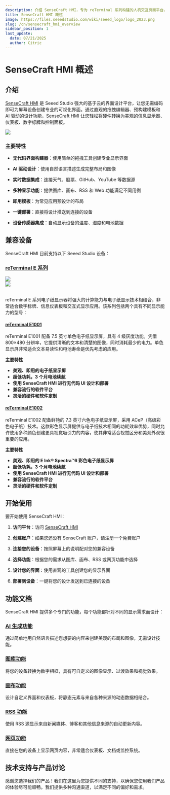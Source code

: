 ```yaml
---
description: 介绍 SenseCraft HMI，专为 reTerminal 系列构建的人机交互页面平台。
title: SenseCraft HMI 概述
image: https://files.seeedstudio.com/wiki/seeed_logo/logo_2023.png
slug: /cn/sensecraft_hmi_overview
sidebar_position: 1
last_update:
  date: 07/21/2025
  author: Citric
---
```


# SenseCraft HMI 概述

## 介绍

[SenseCraft HMI](https://sensecraft.seeed.cc/hmi) 是 Seeed Studio 强大的基于云的界面设计平台，让您无需编码即可为屏幕设备创建专业的可视化界面。通过直观的拖拽编辑器、预构建模板和 AI 驱动的设计功能，SenseCraft HMI 让您轻松将硬件转换为美观的信息显示器、仪表板、数字标牌和控制面板。

<div style={{textAlign:'center'}}><img src="https://files.seeedstudio.com/wiki/reterminal_e10xx/img/23.png" style={{width:1000, height:'auto'}}/></div>

### 主要特性

- **无代码界面构建器**：使用简单的拖拽工具创建专业显示界面

- **AI 驱动设计**：使用自然语言描述生成完整布局和图像

- **实时数据集成**：连接天气、股票、GitHub、YouTube 等数据源

- **多种显示功能**：提供图库、画布、RSS 和 Web 功能满足不同用例

- **即用模板**：为常见应用预设计的布局

- **一键部署**：直接将设计推送到连接的设备

- **设备传感器集成**：自动显示设备的温度、湿度和电池数据


## 兼容设备

SenseCraft HMI 目前支持以下 Seeed Studio 设备：

### [reTerminal E 系列](https://wiki.seeedstudio.com/reterminal_e10xx_main_page/)

<div class="get_one_now_container" style={{textAlign: 'center'}}>
    <div style={{textAlign:'center'}}><img src="https://files.seeedstudio.com/wiki/reterminal_e10xx/img/24.jpg" style={{width:500, height:'auto'}}/></div>
    <div style={{textAlign:'center'}}><img src="https://files.seeedstudio.com/wiki/reterminal_e10xx/img/25.jpg" style={{width:500, height:'auto'}}/></div>
</div><br />

reTerminal E 系列电子纸显示器将强大的计算能力与电子纸显示技术相结合，非常适合数字标牌、信息仪表板和交互式显示应用。该系列包括两个具有不同显示能力的型号：

#### [reTerminal E1001](https://wiki.seeedstudio.com/getting_started_with_reterminal_e1001/)

reTerminal E1001 配备 7.5 英寸单色电子纸显示屏，具有 4 级灰度功能。凭借 800×480 分辨率，它提供清晰的文本和清楚的图像，同时消耗最少的电力。单色显示屏非常适合文本易读性和电池寿命是优先考虑的应用。

**主要特性**

- **美观、即用的电子纸显示屏**
- **超低功耗，3 个月电池续航**
- **使用 SenseCraft HMI 进行无代码 UI 设计和部署**
- **兼容流行的软件平台**
- **灵活的硬件和软件定制**

#### [reTerminal E1002](https://wiki.seeedstudio.com/getting_started_with_reterminal_e1002/)

reTerminal E1002 配备鲜艳的 7.3 英寸六色电子纸显示屏，采用 ACeP（高级彩色电子纸）技术。这款彩色显示屏提供与电子纸技术相同的功耗效率优势，同时允许使用多种颜色创建更具视觉吸引力的内容，使其非常适合视觉区分和美观外观很重要的应用。

**主要特性**

- **美观、即用的 E Ink® Spectra™6 彩色电子纸显示屏**
- **超低功耗，3 个月电池续航**
- **使用 SenseCraft HMI 进行无代码 UI 设计和部署**
- **兼容流行的软件平台**
- **灵活的硬件和软件定制**

## 开始使用

要开始使用 SenseCraft HMI：

1. **访问平台**：访问 [SenseCraft HMI](https://sensecraft.seeed.cc/hmi)

2. **创建账户**：如果您还没有 SenseCraft 账户，请注册一个免费账户

3. **连接您的设备**：按照屏幕上的说明配对您的兼容设备

4. **选择功能**：根据您的需求从图库、画布、RSS 或网页功能中选择

5. **设计您的界面**：使用直观的工具创建您的显示界面

6. **部署到设备**：一键将您的设计发送到已连接的设备

## 功能文档

SenseCraft HMI 提供多个专门的功能，每个功能都针对不同的显示需求而设计：

### [AI 生成功能](https://wiki.seeedstudio.com/sensecraft_hmi_ai_generation/)

通过简单地用自然语言描述您想要的内容来创建美观的布局和图像，无需设计技能。

### [图库功能](https://wiki.seeedstudio.com/sensecraft_hmi_gallery/)

将您的设备转换为数字相框，具有可自定义的图像显示、过渡效果和视觉效果。

### [画布功能](https://wiki.seeedstudio.com/sensecraft_hmi_canvas/)

设计自定义界面和仪表板，将静态元素与来自各种来源的动态数据相结合。

### [RSS 功能](https://wiki.seeedstudio.com/sensecraft_hmi_rss/)

使用 RSS 源显示来自新闻媒体、博客和其他信息来源的自动更新内容。

### [网页功能](https://wiki.seeedstudio.com/sensecraft_hmi_web/)

直接在您的设备上显示网页内容，非常适合仪表板、文档或监控系统。

## 技术支持与产品讨论

感谢您选择我们的产品！我们在这里为您提供不同的支持，以确保您使用我们产品的体验尽可能顺畅。我们提供多种沟通渠道，以满足不同的偏好和需求。

<div class="table-center">
  <div class="button_tech_support_container">
  <a href="https://forum.seeedstudio.com/" class="button_forum"></a> 
  <a href="https://www.seeedstudio.com/contacts" class="button_email"></a>
  </div>

  <div class="button_tech_support_container">
  <a href="https://discord.gg/eWkprNDMU7" class="button_discord"></a> 
  <a href="https://github.com/Seeed-Studio/wiki-documents/discussions/69" class="button_discussion"></a>
  </div>
</div>

